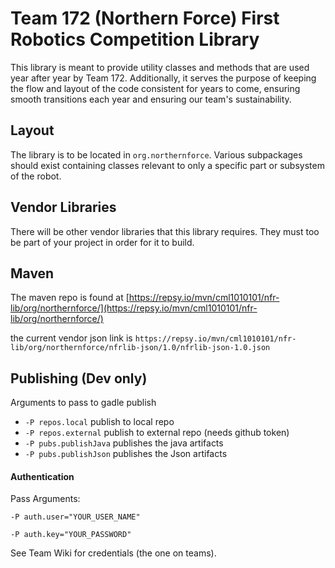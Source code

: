 # Team 172 (Northern Force) First Robotics Competition Library

This library is meant to provide utility classes and methods that are used year after year by Team 172. Additionally, it serves the purpose of keeping the flow and layout of the code consistent for years to come, ensuring smooth transitions each year and ensuring our team's sustainability.

## Layout

The library is to be located in `org.northernforce`. Various subpackages should exist containing classes relevant to only a specific part or subsystem of the robot.

## Vendor Libraries

There will be other vendor libraries that this library requires. They must too be part of your project in order for it to build.

## Maven

The maven repo is found at [https://repsy.io/mvn/cml1010101/nfr-lib/org/northernforce/](https://repsy.io/mvn/cml1010101/nfr-lib/org/northernforce/)

the current vendor json link is `https://repsy.io/mvn/cml1010101/nfr-lib/org/northernforce/nfrlib-json/1.0/nfrlib-json-1.0.json` 


## Publishing (Dev only)

Arguments to pass to gadle publish
* `-P repos.local` publish to local repo
* `-P repos.external` publish to external repo (needs github token)
* `-P pubs.publishJava` publishes the java artifacts
* `-P pubs.publishJson` publishes the Json artifacts

#### Authentication

Pass Arguments:

`-P auth.user="YOUR_USER_NAME"` 

`-P auth.key="YOUR_PASSWORD"`

See Team Wiki for credentials (the one on teams).
